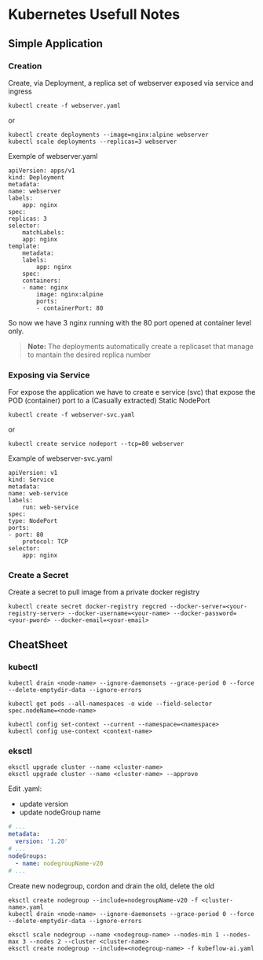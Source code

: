 # Kubernetes Usefull Notes

## Simple Application

### Creation

Create, via Deployment, a replica set of webserver exposed via service and ingress

    kubectl create -f webserver.yaml

or

    kubectl create deployments --image=nginx:alpine webserver
    kubectl scale deployments --replicas=3 webserver

Exemple of webserver.yaml

    apiVersion: apps/v1
    kind: Deployment
    metadata:
    name: webserver
    labels:
        app: nginx
    spec:
    replicas: 3
    selector:
        matchLabels:
        app: nginx
    template:
        metadata:
        labels:
            app: nginx
        spec:
        containers:
        - name: nginx
            image: nginx:alpine
            ports:
            - containerPort: 80

So now we have 3 nginx running with the 80 port opened at container level only.

>**Note:** The deployments automatically create a replicaset that manage to mantain the desired replica number

### Exposing via Service

For expose the application we have to create e service (svc) that expose the POD (container) port to a (Casually extracted) Static NodePort

    kubectl create -f webserver-svc.yaml

or

    kubectl create service nodeport --tcp=80 webserver

Example of webserver-svc.yaml

    apiVersion: v1
    kind: Service
    metadata:
    name: web-service
    labels:
        run: web-service
    spec:
    type: NodePort
    ports:
    - port: 80
        protocol: TCP
    selector:
        app: nginx

### Create a Secret

Create a secret to pull image from a private docker registry

    kubectl create secret docker-registry regcred --docker-server=<your-registry-server> --docker-username=<your-name> --docker-password=<your-pword> --docker-email=<your-email>

## CheatSheet

### kubectl

```kubectl
kubectl drain <node-name> --ignore-daemonsets --grace-period 0 --force --delete-emptydir-data --ignore-errors

kubectl get pods --all-namespaces -o wide --field-selector spec.nodeName=<node-name>

kubectl config set-context --current --namespace=<namespace>
kubectl config use-context <context-name>
```

### eksctl

```
eksctl upgrade cluster --name <cluster-name>
eksctl upgrade cluster --name <cluster-name> --approve
```
Edit <cluster-name>.yaml:

* update version
* update nodeGroup name

```yaml
# ...
metadata:
  version: '1.20'
# ...
nodeGroups:
  - name: nodegroupName-v20
# ...
```

Create new nodegroup, cordon and drain the old, delete the old

```
eksctl create nodegroup --include=nodegroupName-v20 -f <cluster-name>.yaml
kubectl drain <node-name> --ignore-daemonsets --grace-period 0 --force --delete-emptydir-data --ignore-errors
```

```eksctl
eksctl scale nodegroup --name <nodegroup-name> --nodes-min 1 --nodes-max 3 --nodes 2 --cluster <cluster-name>
eksctl create nodegroup --include=<nodegroup-name> -f kubeflow-ai.yaml
```